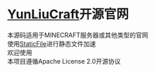 # [YunLiuCraft](https://www.yunliucraft.cn)开源官网
本源码适用于MINECRAFT服务器或其他类型的官网  
使用[StaticFile](https://staticfile.org/)进行静态文件加速  
欢迎使用  
本项目遵循Apache License 2.0开源协议